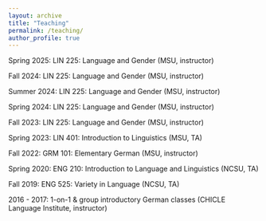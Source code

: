 ```yaml
---
layout: archive
title: "Teaching"
permalink: /teaching/
author_profile: true
---
```


Spring 2025: LIN 225: Language and Gender (MSU, instructor)

Fall 2024: LIN 225: Language and Gender (MSU, instructor)

Summer 2024: LIN 225: Language and Gender (MSU, instructor)

Spring 2024: LIN 225: Language and Gender (MSU, instructor)

Fall 2023: LIN 225: Language and Gender (MSU, instructor)

Spring 2023: LIN 401: Introduction to Linguistics (MSU, TA)

Fall 2022: GRM 101: Elementary German (MSU, instructor)

Spring 2020: ENG 210: Introduction to Language and Linguistics (NCSU, TA)

Fall 2019: ENG 525: Variety in Language (NCSU, TA)

2016 - 2017: 1-on-1 & group introductory German classes (CHICLE Language Institute, instructor)
